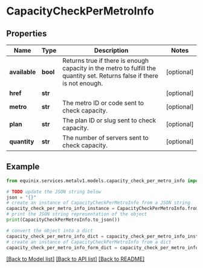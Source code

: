 # CapacityCheckPerMetroInfo


## Properties

Name | Type | Description | Notes
------------ | ------------- | ------------- | -------------
**available** | **bool** | Returns true if there is enough capacity in the metro to fulfill the quantity set. Returns false if there is not enough. | [optional] 
**href** | **str** |  | [optional] 
**metro** | **str** | The metro ID or code sent to check capacity. | [optional] 
**plan** | **str** | The plan ID or slug sent to check capacity. | [optional] 
**quantity** | **str** | The number of servers sent to check capacity. | [optional] 

## Example

```python
from equinix.services.metalv1.models.capacity_check_per_metro_info import CapacityCheckPerMetroInfo

# TODO update the JSON string below
json = "{}"
# create an instance of CapacityCheckPerMetroInfo from a JSON string
capacity_check_per_metro_info_instance = CapacityCheckPerMetroInfo.from_json(json)
# print the JSON string representation of the object
print(CapacityCheckPerMetroInfo.to_json())

# convert the object into a dict
capacity_check_per_metro_info_dict = capacity_check_per_metro_info_instance.to_dict()
# create an instance of CapacityCheckPerMetroInfo from a dict
capacity_check_per_metro_info_form_dict = capacity_check_per_metro_info.from_dict(capacity_check_per_metro_info_dict)
```
[[Back to Model list]](../README.md#documentation-for-models) [[Back to API list]](../README.md#documentation-for-api-endpoints) [[Back to README]](../README.md)


